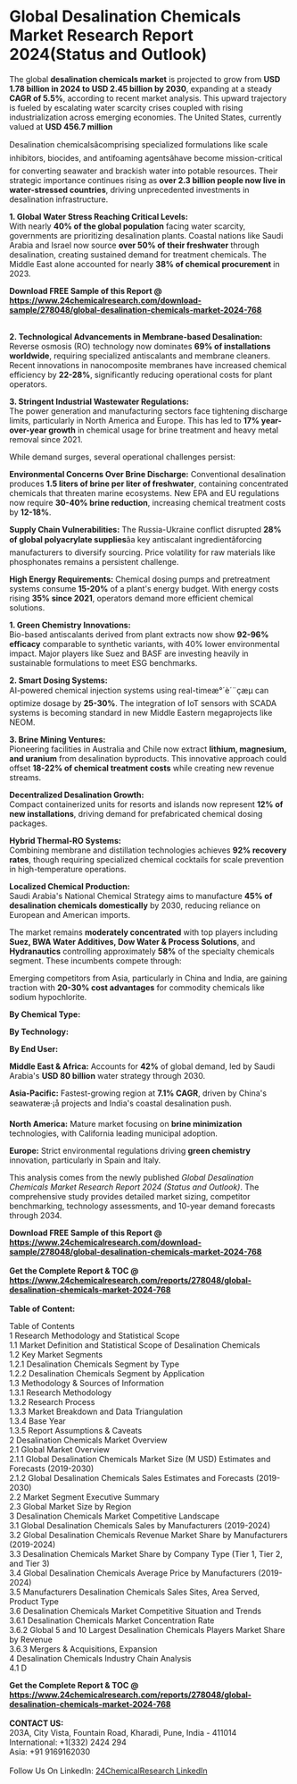 <h1>Global Desalination Chemicals Market Research Report 2024(Status and Outlook)</h1><p>The global <strong>desalination chemicals market</strong> is projected to grow from <strong>USD 1.78 billion in 2024 to USD 2.45 billion by 2030</strong>, expanding at a steady <strong>CAGR of 5.5%</strong>, according to recent market analysis. This upward trajectory is fueled by escalating water scarcity crises coupled with rising industrialization across emerging economies. The United States, currently valued at <strong>USD 456.7 million</strong>

</p><p>Desalination chemicalsâcomprising specialized formulations like scale inhibitors, biocides, and antifoaming agentsâhave become mission-critical for converting seawater and brackish water into potable resources. Their strategic importance continues rising as <strong>over 2.3 billion people now live in water-stressed countries</strong>, driving unprecedented investments in desalination infrastructure.</p><p><strong>1. Global Water Stress Reaching Critical Levels:</strong><br>
With nearly <strong>40% of the global population</strong> facing water scarcity, governments are prioritizing desalination plants. Coastal nations like Saudi Arabia and Israel now source <strong>over 50% of their freshwater</strong> through desalination, creating sustained demand for treatment chemicals. The Middle East alone accounted for nearly <strong>38% of chemical procurement</strong> in 2023.</p><div><b>Download FREE Sample of this Report @ 
            <a href="https://www.24chemicalresearch.com/download-sample/278048/global-desalination-chemicals-market-2024-768">
            https://www.24chemicalresearch.com/download-sample/278048/global-desalination-chemicals-market-2024-768</a></b></div><br><p><strong>2. Technological Advancements in Membrane-based Desalination:</strong><br>
Reverse osmosis (RO) technology now dominates <strong>69% of installations worldwide</strong>, requiring specialized antiscalants and membrane cleaners. Recent innovations in nanocomposite membranes have increased chemical efficiency by <strong>22-28%</strong>, significantly reducing operational costs for plant operators.</p><p><strong>3. Stringent Industrial Wastewater Regulations:</strong><br>
The power generation and manufacturing sectors face tightening discharge limits, particularly in North America and Europe. This has led to <strong>17% year-over-year growth</strong> in chemical usage for brine treatment and heavy metal removal since 2021.</p><p>While demand surges, several operational challenges persist:</p><p><strong>Environmental Concerns Over Brine Discharge:</strong> Conventional desalination produces <strong>1.5 liters of brine per liter of freshwater</strong>, containing concentrated chemicals that threaten marine ecosystems. New EPA and EU regulations now require <strong>30-40% brine reduction</strong>, increasing chemical treatment costs by <strong>12-18%</strong>.</p><p><strong>Supply Chain Vulnerabilities:</strong> The Russia-Ukraine conflict disrupted <strong>28% of global polyacrylate supplies</strong>âa key antiscalant ingredientâforcing manufacturers to diversify sourcing. Price volatility for raw materials like phosphonates remains a persistent challenge.</p><p><strong>High Energy Requirements:</strong> Chemical dosing pumps and pretreatment systems consume <strong>15-20%</strong> of a plant's energy budget. With energy costs rising <strong>35% since 2021</strong>, operators demand more efficient chemical solutions.</p><p><strong>1. Green Chemistry Innovations:</strong><br>
Bio-based antiscalants derived from plant extracts now show <strong>92-96% efficacy</strong> comparable to synthetic variants, with 40% lower environmental impact. Major players like Suez and BASF are investing heavily in sustainable formulations to meet ESG benchmarks.</p><p><strong>2. Smart Dosing Systems:</strong><br>
AI-powered chemical injection systems using real-timeæ°´è´¨çæµ can optimize dosage by <strong>25-30%</strong>. The integration of IoT sensors with SCADA systems is becoming standard in new Middle Eastern megaprojects like NEOM.</p><p><strong>3. Brine Mining Ventures:</strong><br>
Pioneering facilities in Australia and Chile now extract <strong>lithium, magnesium, and uranium</strong> from desalination byproducts. This innovative approach could offset <strong>18-22% of chemical treatment costs</strong> while creating new revenue streams.</p><p><strong>Decentralized Desalination Growth:</strong><br>
    Compact containerized units for resorts and islands now represent <strong>12% of new installations</strong>, driving demand for prefabricated chemical dosing packages.</p><p><strong>Hybrid Thermal-RO Systems:</strong><br>
    Combining membrane and distillation technologies achieves <strong>92% recovery rates</strong>, though requiring specialized chemical cocktails for scale prevention in high-temperature operations.</p><p><strong>Localized Chemical Production:</strong><br>
    Saudi Arabia's National Chemical Strategy aims to manufacture <strong>45% of desalination chemicals domestically</strong> by 2030, reducing reliance on European and American imports.</p><p>The market remains <strong>moderately concentrated</strong> with top players including <strong>Suez, BWA Water Additives, Dow Water &amp; Process Solutions</strong>, and <strong>Hydranautics</strong> controlling approximately <strong>58%</strong> of the specialty chemicals segment. These incumbents compete through:</p><p>Emerging competitors from Asia, particularly in China and India, are gaining traction with <strong>20-30% cost advantages</strong> for commodity chemicals like sodium hypochlorite.</p><p><strong>By Chemical Type:</strong></p><p><strong>By Technology:</strong></p><p><strong>By End User:</strong></p><p><strong>Middle East &amp; Africa:</strong> Accounts for <strong>42%</strong> of global demand, led by Saudi Arabia's <strong>USD 80 billion</strong> water strategy through 2030.</p><p><strong>Asia-Pacific:</strong> Fastest-growing region at <strong>7.1% CAGR</strong>, driven by China's seawateræ·¡å projects and India's coastal desalination push.</p><p><strong>North America:</strong> Mature market focusing on <strong>brine minimization</strong> technologies, with California leading municipal adoption.</p><p><strong>Europe:</strong> Strict environmental regulations driving <strong>green chemistry</strong> innovation, particularly in Spain and Italy.</p><p>This analysis comes from the newly published <em>Global Desalination Chemicals Market Research Report 2024 (Status and Outlook)</em>. The comprehensive study provides detailed market sizing, competitor benchmarking, technology assessments, and 10-year demand forecasts through 2034.</p><div><b>Download FREE Sample of this Report @ 
            <a href="https://www.24chemicalresearch.com/download-sample/278048/global-desalination-chemicals-market-2024-768">
            https://www.24chemicalresearch.com/download-sample/278048/global-desalination-chemicals-market-2024-768</a></b></div><br><div><b>Get the Complete Report & TOC @ 
            <a href="https://www.24chemicalresearch.com/reports/278048/global-desalination-chemicals-market-2024-768">
            https://www.24chemicalresearch.com/reports/278048/global-desalination-chemicals-market-2024-768</a></b></div><br>
            <b>Table of Content:</b><p>Table of Contents<br />
1 Research Methodology and Statistical Scope<br />
1.1 Market Definition and Statistical Scope of Desalination Chemicals<br />
1.2 Key Market Segments<br />
1.2.1 Desalination Chemicals Segment by Type<br />
1.2.2 Desalination Chemicals Segment by Application<br />
1.3 Methodology & Sources of Information<br />
1.3.1 Research Methodology<br />
1.3.2 Research Process<br />
1.3.3 Market Breakdown and Data Triangulation<br />
1.3.4 Base Year<br />
1.3.5 Report Assumptions & Caveats<br />
2 Desalination Chemicals Market Overview<br />
2.1 Global Market Overview<br />
2.1.1 Global Desalination Chemicals Market Size (M USD) Estimates and Forecasts (2019-2030)<br />
2.1.2 Global Desalination Chemicals Sales Estimates and Forecasts (2019-2030)<br />
2.2 Market Segment Executive Summary<br />
2.3 Global Market Size by Region<br />
3 Desalination Chemicals Market Competitive Landscape<br />
3.1 Global Desalination Chemicals Sales by Manufacturers (2019-2024)<br />
3.2 Global Desalination Chemicals Revenue Market Share by Manufacturers (2019-2024)<br />
3.3 Desalination Chemicals Market Share by Company Type (Tier 1, Tier 2, and Tier 3)<br />
3.4 Global Desalination Chemicals Average Price by Manufacturers (2019-2024)<br />
3.5 Manufacturers Desalination Chemicals Sales Sites, Area Served, Product Type<br />
3.6 Desalination Chemicals Market Competitive Situation and Trends<br />
3.6.1 Desalination Chemicals Market Concentration Rate<br />
3.6.2 Global 5 and 10 Largest Desalination Chemicals Players Market Share by Revenue<br />
3.6.3 Mergers & Acquisitions, Expansion<br />
4 Desalination Chemicals Industry Chain Analysis<br />
4.1 D</p><div><b>Get the Complete Report & TOC @ 
            <a href="https://www.24chemicalresearch.com/reports/278048/global-desalination-chemicals-market-2024-768">
            https://www.24chemicalresearch.com/reports/278048/global-desalination-chemicals-market-2024-768</a></b></div><br><b>CONTACT US:</b><br>
            203A, City Vista, Fountain Road, Kharadi, Pune, India - 411014<br>
            International: +1(332) 2424 294<br>
            Asia: +91 9169162030 <br><br>
            Follow Us On LinkedIn: <a href="https://www.linkedin.com/company/24chemicalresearch/">24ChemicalResearch LinkedIn</a>